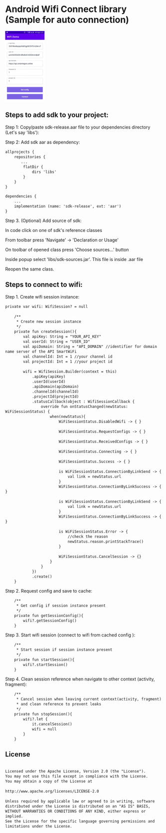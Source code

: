 # Android Wifi Connect library (Sample for auto connection)

<p float="left" align="left">
    <img src="/images/demo.jpg" width="25%" />
</p>

## Steps to add sdk to your project:

Step 1: Copy/paste sdk-release.aar file to your dependencies directory (Let's say 'libs'):

Step 2: Add sdk aar as dependency:

```
allprojects {
    repositories {
       ...
        flatDir {
            dirs 'libs'
        }
    }
}
```

```
dependencies {
    ...
    implementation (name: 'sdk-release', ext: 'aar')
}
```

Step 3. (Optional) Add source of sdk:

In code click on one of sdk's reference classes

From toolbar press 'Navigate' -> 'Declaration or Usage'

On toolbar of opened class press 'Choose sources...' button

Inside popup select 'libs/sdk-sources.jar'. This file is inside .aar file

Reopen the same class.


## Steps to connect to wifi:

Step 1. Create wifi session instance:

```
private var wifi: WifiSession? = null

    /**
     * Create new session instance
     */
    private fun createSession(){
        val apiKey: String = "YOUR_API_KEY"
        val userId: String = "USER_ID"
        val apiDomain: String = "API_DOMAIN" //identifier for domain name server of the API SmartWiFi
        val channelId: Int = 1 //your channel id
        val projectId: Int = 1 //your project id

        wifi = WifiSession.Builder(context = this)
            .apiKey(apiKey)
            .userId(userId)
            .apiDomain(apiDomain)
            .channelId(channelId)
            .projectId(projectId)
            .statusCallback(object : WifiSessionCallback {
                override fun onStatusChanged(newStatus: WiFiSessionStatus) {
                    when(newStatus){
                        WiFiSessionStatus.DisabledWifi -> { }

                        WiFiSessionStatus.RequestConfigs -> { }

                        WiFiSessionStatus.ReceivedConfigs -> { }

                        WiFiSessionStatus.Connecting -> { }

                        WiFiSessionStatus.Success -> { }

                        is WiFiSessionStatus.ConnectionByLinkSend -> {
                            val link = newStatus.url
                        }
                        WiFiSessionStatus.ConnectionByLinkSuccess -> { }

                        is WiFiSessionStatus.ConnectionByLinkSend -> {
                            val link = newStatus.url
                        }
                        WiFiSessionStatus.ConnectionByLinkSuccess -> { }

                        is WiFiSessionStatus.Error -> {
                            //check the reason
                            newStatus.reason.printStackTrace()
                        }

                        WiFiSessionStatus.CancelSession -> {}
                    }
                }
            })
            .create()
    }
```

Step 2. Request config and save to cache:

```
    /**
     * Get config if session instance present
     */
    private fun getSessionConfig(){
        wifi?.getSessionConfig()
    }

```

Step 3. Start wifi session (connect to wifi from cached config ):

```
    /**
     * Start session if session instance present
     */
    private fun startSession(){
        wifi?.startSession()
    }

```

Step 4. Clean session reference when navigate to other context (activity, fragment):

```
    /**
     * Cancel session when leaving current context(activity, fragment)
     * and clean reference to prevent leaks
     */
    private fun stopSession(){
        wifi?.let {
            it.cancelSession()
            wifi = null
        }
    }
```

## License

```Copyright 2021 Oleksii Bolshakov

Licensed under the Apache License, Version 2.0 (the "License").
You may not use this file except in compliance with the License.
You may obtain a copy of the License at

http://www.apache.org/licenses/LICENSE-2.0

Unless required by applicable law or agreed to in writing, software
distributed under the License is distributed on an "AS IS" BASIS,
WITHOUT WARRANTIES OR CONDITIONS OF ANY KIND, either express or implied.
See the License for the specific language governing permissions and
limitations under the License.
```
